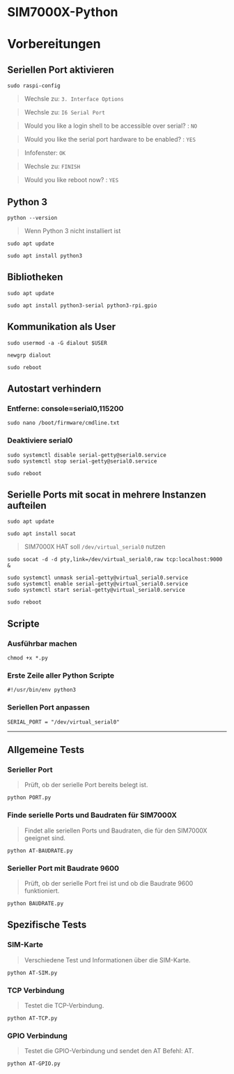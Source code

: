 # SIM7000X-Python

# Vorbereitungen

## Seriellen Port aktivieren

```
sudo raspi-config
```

> Wechsle zu: `3. Interface Options`

> Wechsle zu: `I6 Serial Port`

> Would you like a login shell to be accessible over serial? : `NO`

> Would you like the serial port hardware to be enabled? : `YES`

> Infofenster: `OK`

> Wechsle zu: `FINISH`

> Would you like reboot now? : `YES`

## Python 3

```
python --version
```

> Wenn Python 3 nicht installiert ist

```
sudo apt update
```

```
sudo apt install python3
```

## Bibliotheken

```
sudo apt update
```

```
sudo apt install python3-serial python3-rpi.gpio
```

## Kommunikation als User

```
sudo usermod -a -G dialout $USER
```

```
newgrp dialout
```

```
sudo reboot
```

## Autostart verhindern

### Entferne: console=serial0,115200

```
sudo nano /boot/firmware/cmdline.txt
```

### Deaktiviere serial0

```
sudo systemctl disable serial-getty@serial0.service
sudo systemctl stop serial-getty@serial0.service
```

```
sudo reboot
```

## Serielle Ports mit socat in mehrere Instanzen aufteilen

```
sudo apt update
```

```
sudo apt install socat
```

> SIM7000X HAT soll `/dev/virtual_serial0` nutzen

```
sudo socat -d -d pty,link=/dev/virtual_serial0,raw tcp:localhost:9000 &
```

```
sudo systemctl unmask serial-getty@virtual_serial0.service
sudo systemctl enable serial-getty@virtual_serial0.service
sudo systemctl start serial-getty@virtual_serial0.service
```

```
sudo reboot
```

## Scripte

### Ausführbar machen

```
chmod +x *.py
```

### Erste Zeile aller Python Scripte

```
#!/usr/bin/env python3
```

### Seriellen Port anpassen

```
SERIAL_PORT = "/dev/virtual_serial0"
```

---

## Allgemeine Tests

### Serieller Port

> Prüft, ob der serielle Port bereits belegt ist.

```
python PORT.py
```

### Finde serielle Ports und Baudraten für SIM7000X

> Findet alle seriellen Ports und Baudraten, die für den SIM7000X geeignet sind.

```
python AT-BAUDRATE.py
```

### Serieller Port mit Baudrate 9600

> Prüft, ob der serielle Port frei ist und ob die Baudrate 9600 funktioniert.

```
python BAUDRATE.py
```

## Spezifische Tests

### SIM-Karte

> Verschiedene Test und Informationen über die SIM-Karte.

```
python AT-SIM.py
```

### TCP Verbindung

> Testet die TCP-Verbindung.

```
python AT-TCP.py
```

### GPIO Verbindung

> Testet die GPIO-Verbindung und sendet den AT Befehl: AT.

```
python AT-GPIO.py
```
